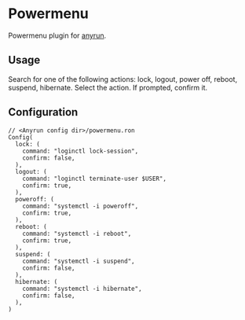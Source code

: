 # Powermenu

Powermenu plugin for [anyrun](https://github.com/anyrun-org/anyrun).

## Usage

Search for one of the following actions: lock, logout, power off, reboot, suspend, hibernate.
Select the action.
If prompted, confirm it.

## Configuration

```ron
// <Anyrun config dir>/powermenu.ron
Config(
  lock: (
    command: "loginctl lock-session",
    confirm: false,
  ),
  logout: (
    command: "loginctl terminate-user $USER",
    confirm: true,
  ),
  poweroff: (
    command: "systemctl -i poweroff",
    confirm: true,
  ),
  reboot: (
    command: "systemctl -i reboot",
    confirm: true,
  ),
  suspend: (
    command: "systemctl -i suspend",
    confirm: false,
  ),
  hibernate: (
    command: "systemctl -i hibernate",
    confirm: false,
  ),
)
```
